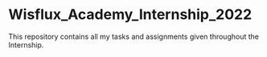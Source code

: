 # Wisflux_Academy_Internship_2022
This repository contains all my tasks and assignments given throughout the Internship.
